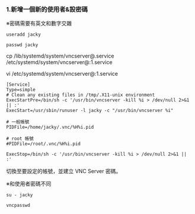 ### 1.新增一個新的使用者&設密碼

※密碼需要有英文和數字交雜
```
useradd jacky

```
```
passwd jacky

```

cp /lib/systemd/system/vncserver@.service /etc/systemd/system/vncserver@:1.service

vi /etc/systemd/system/vncserver@:1.service
```
[Service]
Type=simple
# Clean any existing files in /tmp/.X11-unix environment
ExecStartPre=/bin/sh -c '/usr/bin/vncserver -kill %i > /dev/null 2>&1 || :'
ExecStart=/usr/sbin/runuser -l jacky -c "/usr/bin/vncserver %i"

# 一般帳號
PIDFile=/home/jacky/.vnc/%H%i.pid

# root 帳號
#PIDFile=/root/.vnc/%H%i.pid

ExecStop=/bin/sh -c '/usr/bin/vncserver -kill %i > /dev/null 2>&1 || :'
```
切換至要設定的帳號，並建立 VNC Server 密碼。

※和使用者密碼不同

```
su - jacky
```

```
vncpasswd
```
